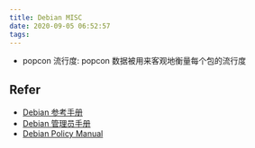 ```yaml
---
title: Debian MISC
date: 2020-09-05 06:52:57
tags:
---
```


- popcon 流行度: popcon 数据被用来客观地衡量每个包的流行度

## Refer

- [Debian 参考手册](https://www.debian.org/doc/manuals/debian-reference/index.zh-cn.html)
- [Debian 管理员手册](https://debian-handbook.info/browse/zh-CN/stable/index.html)
- [Debian Policy Manual](https://www.debian.org/doc/debian-policy/index.html)
